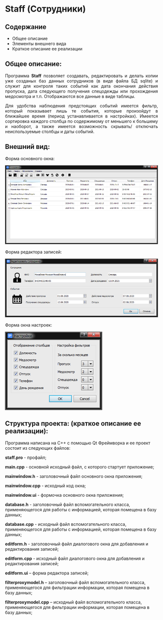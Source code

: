 # Staff (Сотрудники)
## Содержание
* Общее описание
* Элементы внешнего вида
* Краткое описание ее реализации

## Общее описание:
<p align="justify"> Программа <b>Staff</b> позволяет создавать, редактировать и делать копии уже созданых баз данных сотрудников (в виде файла БД sqlite) и служит для контроля таких событий как дата окончания действия пропуска, дата следующего получения спецодежды или прохождения медосмотра и т.п. Отображаются все данные в виде таблицы.</p>

<p align="justify"> Для удобства наблюдения предстоящих событий имеется фильтр, который показывает лишь те события, которые произойдут в ближайшее время (период устанавливается в настройках). Имеется сортировка каждого столбца по содержимому от меньшего к большему и наоборот, а также имеется возможность скрывать/ отключать неиспользуемые столбцы и даты событий.</p>

## Внешний вид:


Форма основного окна:

![alt text](screenshots/main_form.png "Форма основного окна")


Форма редактора записей:

![alt text](screenshots/edit_form.png "Форма редактора записей")


Форма окна настроек:

![alt text](screenshots/setting_form.png "Форма окна настроек")


## Структура проекта: (краткое описание ее реализации):
Программа написана на C++ с помощью Qt Фреймворка и ее проект состоит из следующих файлов:

**staff.pro** - профайл;

**main.cpp** - основной исходный файл, с которого стартует приложение;

**mainwindow.h** - заголовочный файл основного окна приложения;

**mainwindow.cpp** - исходный код окна;

**mainwindow.ui** - формочка основного окна приложения;

**database.h** - заголовочный файл вспомогательного класса, применяющегося для работы с информацией, которая помещена в базу данных;

**database.cpp** - исходный файл вспомогательного класса, применяющегося для работы с информацией, которая помещена в базу данных;

**editform.h** - заголовочный файл диалогового окна для добавления и редактирования записей;

**editform.cpp** - исходный файл диалогового окна для добавления и редактирования записей;

**editform.ui** – форма редактора записей;

**filterproxymodel.h** – заголовочный файл вспомогательного класса, применяющегося для фильтрации информации, которая помещена в базу данных;

**filterproxymodel.cpp** – исходный файл вспомогательного класса, применяющегося для фильтрации информации, которая помещена в базу данных;
